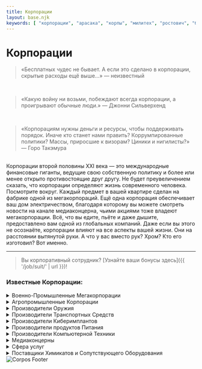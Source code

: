 ```yaml
---
title: Корпорации
layout: base.njk
keywords: [ "корпорации", "арасака", "корпы", "милитех", "ростович", "биотехника", "пиджаки", "петрохем", "кироси", "кавказ", "квадро" ]
---
```


# Корпорации

>«Бесплатных чудес не бывает. А если это сделано в корпорации, скрытые расходы ещё выше...» — неизвестный

<br>

> «Какую войну ни возьми, побеждают всегда корпорации, а проигрывают обычные люди.» — Джонни Сильверхенд

<br>

> «Корпорациям нужны деньги и ресурсы, чтобы поддерживать порядок. Иначе кто станет нами править? Коррумпированные политики? Массы, приросшие к визорам? Циники и нигилисты?» — Горо Такэмура

<br>
Корпорации второй половины XXI века — это международные финансовые гиганты,
ведущие свою собственную политику и более или менее открыто противостоящие друг другу.
Не будет преувеличением сказать, что корпорации определяют жизнь современного человека.
Посмотрите вокруг. Каждый предмет в вашей квартире сделан на фабрике одной из мегакорпораций.
Ещё одна корпорация обеспечивает ваш дом электричеством, благодаря которому вы можете смотреть новости на канале медиаконцерна,
чьими акциями тоже владеют мегакорпорации.
Всё, что вы едите, пьёте и даже дышите, предоставлено вам одной из глобальных компаний.
Даже если вы этого не осознаёте, корпорации влияют на все аспекты вашей жизни.
Они на расстоянии вытянутой руки.
А что у вас вместо рук? Хром? Кто его изготовил? Вот именно.

---

> Вы корпоративный сотрудник? [Узнайте ваши бонусы здесь]({{ '/job/suit/' | url }})!

### Известные Корпорации:

<details class="sidebar-group" close>
    <summary>Военно-Промышленные Мегакорпорации</summary>
        <ul>
            <li><a href="https://cyberpunk.fandom.com/ru/wiki/%D0%90%D1%80%D0%B0%D1%81%D0%B0%D0%BA%D0%B0" target="_blank" rel="noopener">Арасака</a></li>
            <li><a href="https://cyberpunk.fandom.com/ru/wiki/%D0%9C%D0%B8%D0%BB%D0%B8%D1%82%D0%B5%D1%85" target="_blank" rel="noopener">Милитех</a></li>
            <li><a href="https://cyberpunk.fandom.com/ru/wiki/%D0%9B%D0%B0%D0%B7%D0%B0%D1%80%D1%8C" target="_blank" rel="noopener">Лазарь</a></li>
        </ul>
</details>

<details class="sidebar-group" close>
    <summary>Агропромышленные Корпорации</summary>
        <ul>
            <li><a href="https://cyberpunk.fandom.com/ru/wiki/%D0%91%D0%B8%D0%BE%D1%82%D0%B5%D1%85%D0%BD%D0%B8%D0%BA%D0%B0" target="_blank" rel="noopener">Биотехника</a></li>
            <li><a href="https://cyberpunk.fandom.com/ru/wiki/%D0%9F%D0%B5%D1%82%D1%80%D0%BE%D1%85%D0%B5%D0%BC" target="_blank" rel="noopener">Петрохем</a></li>
        </ul>
</details>

<details class="sidebar-group" close>
    <summary>Производители Оружия</summary>
        <ul>
            <li><a href="https://cyberpunk.fandom.com/ru/wiki/%D0%90%D1%80%D0%B0%D1%81%D0%B0%D0%BA%D0%B0" target="_blank" rel="noopener">Арасака</a></li>
            <li><a href="https://cyberpunk.fandom.com/ru/wiki/%D0%9C%D0%B8%D0%BB%D0%B8%D1%82%D0%B5%D1%85" target="_blank" rel="noopener">Милитех</a></li>
            <li><a href="https://cyberpunk.fandom.com/ru/wiki/%D0%9A%D0%B0%D0%BD_%D1%82%D0%B0%D0%BE" target="_blank" rel="noopener">КанТао</a></li>
            <li><a href="https://cyberpunk.fandom.com/ru/wiki/%D0%A2%D0%B5%D1%85%D1%82%D1%80%D0%BE%D0%BD%D0%B8%D0%BA%D0%B0" target="_blank" rel="noopener">Техтроника</a></li>
            <li><a href="https://cyberpunk.fandom.com/ru/wiki/%D0%A6%D1%83%D0%BD%D0%B0%D0%BC%D0%B8_%D0%B4%D0%B5%D1%84%D0%B5%D0%BD%D1%81_%D1%81%D0%B8%D1%81%D1%82%D0%B5%D0%BC%D1%81" target="_blank" rel="noopener">Цунами Дефенс Системс</a></li>
            <li><a href="https://cyberpunk.fandom.com/ru/wiki/%D0%9C%D0%B0%D0%BB%D0%BE%D1%80%D0%B8%D0%B0%D0%BD_%D0%B0%D1%80%D0%BC%D1%81" target="_blank" rel="noopener">Малориан Армс</a></li>
            <li><a href="https://cyberpunk.fandom.com/ru/wiki/%D0%91%D0%B0%D0%B4%D0%B6%D0%B5%D1%82_%D0%B0%D1%80%D0%BC%D1%81" target="_blank" rel="noopener">Баджет Армс</a></li>
            <li><a href="https://cyberpunk.fandom.com/ru/wiki/%D0%9A%D0%BE%D0%BD%D1%81%D1%82%D0%B8%D1%82%D1%8C%D1%8E%D1%88%D0%BD%D0%BB_%D0%B0%D1%80%D0%BC%D1%81" target="_blank" rel="noopener">Конститьюшнл Армс</a></li>
            <li><a href="https://cyberpunk.fandom.com/ru/wiki/Federated_Arms" target="_blank" rel="noopener">Федерейтед Армс</a></li>
            <li><a href="https://cyberpunk.fandom.com/ru/wiki/%D0%9C%D0%B8%D0%B4%D0%BD%D0%B0%D0%B9%D1%82_%D0%B0%D1%80%D0%BC%D1%81" target="_blank" rel="noopener">Миднайт Армс</a></li>
            <li><a href="https://cyberpunk.fandom.com/ru/wiki/%D0%9D%D0%BE%D0%BA%D0%BE%D1%82%D0%B0" target="_blank" rel="noopener">Нокота Мануфэкчуринг</a></li>
            <li><a href="https://cyberpunk.fandom.com/ru/wiki/%D0%A0%D0%BE%D1%81%D1%82%D0%BE%D0%B2%D0%B8%D1%87" target="_blank" rel="noopener">Ростович</a></li>
            <li><a href="https://cyberpunk.fandom.com/ru/wiki/%D0%94%D0%B0%D1%80%D1%80%D0%B0_%D0%BF%D0%BE%D0%BB%D0%B8%D1%82%D0%B5%D0%BA%D0%BD%D0%B8%D0%BA" target="_blank" rel="noopener">Дарра Политехник</a></li>
        </ul>
</details>

<details class="sidebar-group" close>
    <summary>Производители Транспортных Средств</summary>
        <ul>
            <li><a href="https://cyberpunk.fandom.com/ru/wiki/%D0%90%D1%80%D1%87%D0%B5%D1%80" target="_blank" rel="noopener">Арчер</a></li>
            <li><a href="https://cyberpunk.fandom.com/ru/wiki/%D0%9A%D0%B0%D0%B2%D0%BA%D0%B0%D0%B7" target="_blank" rel="noopener">Кавказ</a></li>
            <li><a href="https://cyberpunk.fandom.com/ru/wiki/%D0%9A%D0%B2%D0%B0%D0%B4%D1%80%D0%B0" target="_blank" rel="noopener">Квадра</a></li>
            <li><a href="https://cyberpunk.fandom.com/ru/wiki/%D0%9C%D0%B8%D0%B4%D0%B7%D1%83%D1%82%D0%B0%D0%BD%D0%B8" target="_blank" rel="noopener">Мидзутани</a></li>
            <li><a href="https://cyberpunk.fandom.com/ru/wiki/%D0%A2%D0%BE%D1%80%D1%82%D0%BE%D0%BD" target="_blank" rel="noopener">Тортон</a></li>
            <li><a href="https://cyberpunk.fandom.com/ru/wiki/%D0%AF%D0%B9%D0%B1%D0%B0" target="_blank" rel="noopener">Яйба</a></li>
        </ul>
</details>

<details class="sidebar-group" close>
    <summary>Производители Киберимплантов</summary>
        <ul>
            <li><a href="https://cyberpunk.fandom.com/ru/wiki/%D0%9A%D0%B8%D1%80%D0%BE%D1%81%D0%B8" target="_blank" rel="noopener">Кироси</a></li>
            <li><a href="https://cyberpunk.fandom.com/ru/wiki/%D0%A0%D0%B5%D0%B9%D0%B2%D0%B5%D0%BD_%D0%BC%D0%B0%D0%B9%D0%BA%D1%80%D0%BE%D1%81%D0%B0%D0%B9%D0%B1%D0%B5%D1%80%D0%BD%D0%B5%D1%82%D0%B8%D0%BA%D1%81" target="_blank" rel="noopener">Рейвен Майкросайбернетикс</a></li>
            <li><a href="https://cyberpunk.fandom.com/ru/wiki/%D0%94%D0%B0%D0%B9%D0%BD%D0%B0%D0%BB%D0%B0%D1%80" target="_blank" rel="noopener">Дайналар</a></li>
        </ul>
</details>

<details class="sidebar-group" close>
    <summary>Производители продуктов Питания</summary>
        <ul>
            <li><a href="https://cyberpunk.fandom.com/ru/wiki/%D0%9A%D0%B8%D1%80%D0%BE%D1%81%D0%B8" target="_blank" rel="noopener">Абидос</a></li>
            <li><a href="https://cyberpunk.fandom.com/ru/wiki/%D0%9D%D0%B8-%D0%BA%D0%BE%D0%BB%D0%B0" target="_blank" rel="noopener">Ни-Кола</a></li>
            <li><a href="https://cyberpunk.fandom.com/ru/wiki/%D0%A6%D0%B8%D1%80%D1%80%D1%83%D1%81-%D0%BA%D0%BE%D0%BB%D0%B0" target="_blank" rel="noopener">Циррус-Кола</a></li>
        </ul>
</details>

<details class="sidebar-group" close>
    <summary>Производители Компьютерной Техники</summary>
        <ul>
            <li><a href="https://cyberpunk.fandom.com/ru/wiki/%D0%97%D0%B5%D1%82%D0%B0%D1%82%D0%B5%D1%85" target="_blank" rel="noopener">Зетатех</a></li>
            <li><a href="https://cyberpunk.fandom.com/ru/wiki/%D0%9C%D0%B0%D0%B9%D0%BA%D1%80%D0%BE%D1%82%D0%B5%D1%85" target="_blank" rel="noopener">Майкротех</a></li>
            <li><a href="https://cyberpunk.fandom.com/ru/wiki/%D0%A1%D0%B5%D0%B3%D0%BE%D1%82%D0%B0%D1%80%D0%B8" target="_blank" rel="noopener">Сеготари</a></li>
        </ul>
</details>

<details class="sidebar-group" close>
    <summary>Медиаконцерны</summary>
        <ul>
            <li><a href="https://cyberpunk.fandom.com/ru/wiki/%D0%9F%D1%8F%D1%82%D1%8C%D0%B4%D0%B5%D1%81%D1%8F%D1%82_%D1%87%D0%B5%D1%82%D0%B2%D1%91%D1%80%D1%82%D1%8B%D0%B9_%D0%BA%D0%B0%D0%BD%D0%B0%D0%BB" target="_blank" rel="noopener">54й Канал</a></li>
            <li><a href="https://cyberpunk.fandom.com/ru/wiki/WNS" target="_blank" rel="noopener">Дабл-ю-эн-эс</a></li>
            <li>Эм-эс-эм Рекордс</li>
        </ul>
</details>

<details class="sidebar-group" close>
    <summary>Сфера услуг</summary>
        <ul>
            <li><a href="https://cyberpunk.fandom.com/ru/wiki/%D0%9A%D0%BE%D1%80%D0%BF%D0%BE%D1%80%D0%B0%D1%86%D0%B8%D1%8F_%C2%AB%D0%9D%D0%B0%D0%B9%D1%82%C2%BB" target="_blank" rel="noopener">Корпорация "Найт"</a></li>
            <li><a href="https://cyberpunk.fandom.com/ru/wiki/%D0%A2%D1%80%D0%B0%D1%83%D0%BC%D0%B0_%D1%82%D0%B8%D0%BC" target="_blank" rel="noopener">Траума Тим</a></li>
            <li><a href="https://cyberpunk.fandom.com/ru/wiki/%D0%94%D0%B5%D0%BB%D0%B0%D0%BC%D0%B5%D0%B9%D0%BD" target="_blank" rel="noopener">Деламейн</a></li> 
            <li><a href="https://cyberpunk.fandom.com/ru/wiki/%D0%9C%D0%B5%D1%80%D1%80%D0%B8%D0%BB%D0%BB,_%D0%90%D1%81%D1%83%D0%BA%D0%B0%D0%B3%D0%B0_%D0%B8_%D0%A4%D0%B8%D0%BD%D1%87" target="_blank" rel="noopener">Меррилл, Асукага и Финч</a></li>
            <li><a href="https://cyberpunk.fandom.com/ru/wiki/%D0%9E%D1%80%D0%B1%D0%B8%D1%82%D0%B0%D0%BB_%D1%8D%D0%B9%D1%80" target="_blank" rel="noopener">Орбитал Эйр</a></li>
        </ul>
</details>

<details class="sidebar-group" close>
    <summary>Поставщики Химикатов и Сопутствующего Оборудования</summary>
        <ul>
            <li><a href="https://cyberpunk.fandom.com/wiki/Hammered_Industries" target="_blank" rel="noopener">Корпорация «Hammered Industries»</a></li>
        </ul>
</details>

<img src="{{ '/images/content/city/corpos/corpos-footer.png' | url }}" alt="Corpos Footer" class="footer-image" />